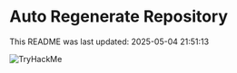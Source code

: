 # Auto Regenerate Repository

This README was last updated: 2025-05-04 21:51:13

 ![TryHackMe](https://tryhackme.com/badge/533634)